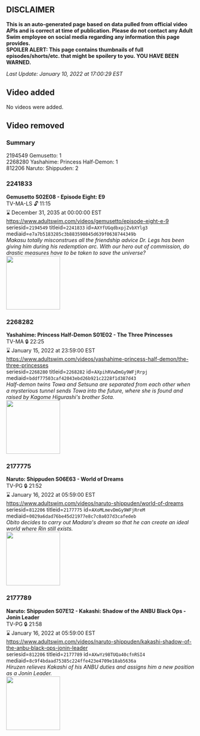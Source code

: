 ## DISCLAIMER
**This is an auto-generated page based on data pulled from official video APIs and is correct at time of publication. Please do not contact any Adult Swim employee on social media regarding any information this page provides.**  
**SPOILER ALERT: This page contains thumbnails of full episodes/shorts/etc. that might be spoilery to you. YOU HAVE BEEN WARNED.**  

_Last Update: January 10, 2022 at 17:00:29 EST_
## Video added
No videos were added.  
## Video removed
### Summary
2194549 Gemusetto: 1  
2268280 Yashahime: Princess Half-Demon: 1  
812206 Naruto: Shippuden: 2  
### 2241833
**Gemusetto S02E08 - Episode Eight: E9**  
TV-MA-LS 🔓 11:15  
⌛ December 31, 2035 at 00:00:00 EST  
https://www.adultswim.com/videos/gemusetto/episode-eight-e-9  
seriesid=`2194549` titleid=`2241833` id=`AXYfUGqdbxpjZvbXYlg3` mediaid=`e7a7b5183285c3b883590845d639f0638744349b`  
_Makasu totally misconstrues all the friendship advice Dr. Legs has been giving him during his redemption arc. With our hero out of commission, do drastic measures have to be taken to save the universe?_  
<a href="https://media.cdn.adultswim.com/uploads/20201201/thumbnails/2_201211218485-GSMP_208.jpg"><img src="https://media.cdn.adultswim.com/uploads/20201201/thumbnails/2_201211218485-GSMP_208.jpg" height="144px" /></a>
### 2268282
**Yashahime: Princess Half-Demon S01E02 - The Three Princesses**  
TV-MA 🔒 22:25  
⌛ January 15, 2022 at 23:59:00 EST  
https://www.adultswim.com/videos/yashahime-princess-half-demon/the-three-princesses  
seriesid=`2268280` titleid=`2268282` id=`AXpihRVwDmGy9WFjRrpj` mediaid=`bddf77503caf42043ebd26b921c2228f1d387d43`  
_Half-demon twins Towa and Setsuna are separated from each other when a mysterious tunnel sends Towa into the future, where she is found and raised by Kagome Higurashi's brother Sota._  
<a href="https://media.cdn.adultswim.com/uploads/20210701/thumbnails/2_21711450353-YashahimePrincessHalfDemon_102_TheThreePrincesses.png"><img src="https://media.cdn.adultswim.com/uploads/20210701/thumbnails/2_21711450353-YashahimePrincessHalfDemon_102_TheThreePrincesses.png" height="144px" /></a>
### 2177775
**Naruto: Shippuden S06E63 - World of Dreams**  
TV-PG 🔒 21:52  
⌛ January 16, 2022 at 05:59:00 EST  
https://www.adultswim.com/videos/naruto-shippuden/world-of-dreams  
seriesid=`812206` titleid=`2177775` id=`AXoMLmevDmGy9WFjRreM` mediaid=`0029a6dad76be45d21977e8c7c0a037d3cafedeb`  
_Obito decides to carry out Madara's dream so that he can create an ideal world where Rin still exists._  
<a href="https://media.cdn.adultswim.com/uploads/20210618/thumbnails/2_216181256383-NarutoShippuden_346_WorldOfDreams.png"><img src="https://media.cdn.adultswim.com/uploads/20210618/thumbnails/2_216181256383-NarutoShippuden_346_WorldOfDreams.png" height="144px" /></a>
### 2177789
**Naruto: Shippuden S07E12 - Kakashi: Shadow of the ANBU Black Ops - Jonin Leader**  
TV-PG 🔒 21:58  
⌛ January 16, 2022 at 05:59:00 EST  
https://www.adultswim.com/videos/naruto-shippuden/kakashi-shadow-of-the-anbu-black-ops-jonin-leader  
seriesid=`812206` titleid=`2177789` id=`AXwYz98TUQa40cfnRSI4` mediaid=`8c9f4bdaad75385c224ffe423e4709e18ab5636a`  
_Hiruzen relieves Kakashi of his ANBU duties and assigns him a new position as a Jonin Leader._  
<a href="https://media.cdn.adultswim.com/uploads/20211001/thumbnails/2_211011027297-NarutoShippuden_360_KakashiShadowOfTheANBUBlackOpsJoninLeader.png"><img src="https://media.cdn.adultswim.com/uploads/20211001/thumbnails/2_211011027297-NarutoShippuden_360_KakashiShadowOfTheANBUBlackOpsJoninLeader.png" height="144px" /></a>
